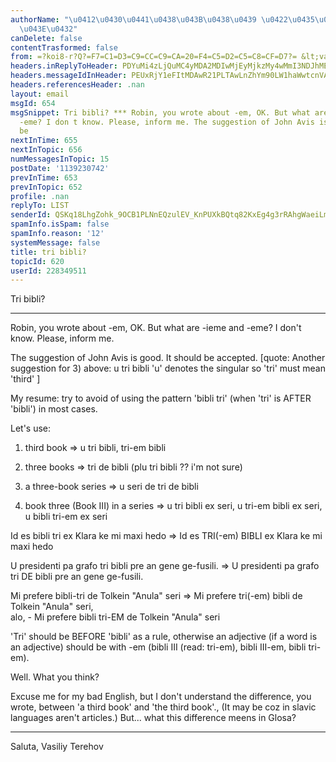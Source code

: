 ```yaml
---
authorName: "\u0412\u0430\u0441\u0438\u043B\u0438\u0439 \u0422\u0435\u0440\u0435\u0445\
  \u043E\u0432"
canDelete: false
contentTrasformed: false
from: =?koi8-r?Q?=F7=C1=D3=C9=CC=C9=CA=20=F4=C5=D2=C5=C8=CF=D7?= &lt;vabot@...&gt;
headers.inReplyToHeader: PDYuMi4zLjQuMC4yMDA2MDIwMjEyMjkzMy4wMmI3NDJhMEBwby5wYWNpZmljLm5ldC5hdT4=
headers.messageIdInHeader: PEUxRjY1eFItMDAwR21PLTAwLnZhYm90LW1haWwtcnVAZjE1Lm1haWwucnU+
headers.referencesHeader: .nan
layout: email
msgId: 654
msgSnippet: Tri bibli? *** Robin, you wrote about -em, OK. But what are -ieme and
  -eme? I don t know. Please, inform me. The suggestion of John Avis is good. It should
  be
nextInTime: 655
nextInTopic: 656
numMessagesInTopic: 15
postDate: '1139230742'
prevInTime: 653
prevInTopic: 652
profile: .nan
replyTo: LIST
senderId: QSKq18LhgZohk_9OCB1PLNnEQzulEV_KnPUXkBQtq82KxEg4g3rRAhgWaeiLmMEfJntRSnIPiwFwTeeHai9eQ4S-nHzXlEtlQurBe_vudHIOpXyOSdtfJVMMfdtCstB2DuBYdciN-nwHmCLu6qSJ0eI
spamInfo.isSpam: false
spamInfo.reason: '12'
systemMessage: false
title: tri bibli?
topicId: 620
userId: 228349511
---
```



Tri bibli?
***

Robin, you wrote about -em, OK. 
But what are -ieme and -eme? I don't know. 
Please, inform me.

The suggestion of John Avis is good. It should be accepted.
[quote: 
Another suggestion for 3) above: u tri bibli
'u' denotes the singular so 'tri' must mean 'third'
]
 

My resume: 
try to avoid of using the pattern 'bibli tri' (when 'tri' is AFTER 'bibli') in most cases.


Let's use:

1) third book => u tri bibli, tri-em bibli 

2) three books => tri de bibli (plu tri bibli ?? i'm not sure)

3) a three-book series => u seri de tri de bibli

4) book three (Book III) in a series => u tri bibli ex seri, u tri-em bibli ex seri, u bibli tri-em ex seri




Id es bibli tri ex Klara ke mi maxi hedo => Id es TRI(-em) BIBLI ex Klara ke mi maxi hedo


U presidenti pa grafo tri bibli pre an gene ge-fusili. => U presidenti pa grafo tri DE bibli pre an gene ge-fusili.


Mi prefere bibli-tri de Tolkein "Anula" seri => Mi prefere tri(-em) bibli de Tolkein "Anula" seri,  
alo, - Mi prefere  bibli tri-EM de Tolkein "Anula" seri



'Tri' should be BEFORE 'bibli' as a rule, otherwise an adjective (if a word is an adjective) should be with -em
(bibli III (read: tri-em), bibli III-em, bibli tri-em). 

Well. What you think?


Excuse me for my bad English, but I don't understand the difference, you wrote, between 'a third book' and 'the third book'.,
(It may be coz in slavic languages aren't articles.)
But... what this difference meens in Glosa?




***
Saluta,
Vasiliy Terehov

